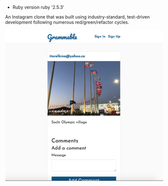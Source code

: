 * Ruby version
ruby '2.5.3'

An Instagram clone that was built using industry-standard, test-driven development following numerous red/green/refactor cycles.

<img src="screenshot.png" alt="Blog Screenshot">